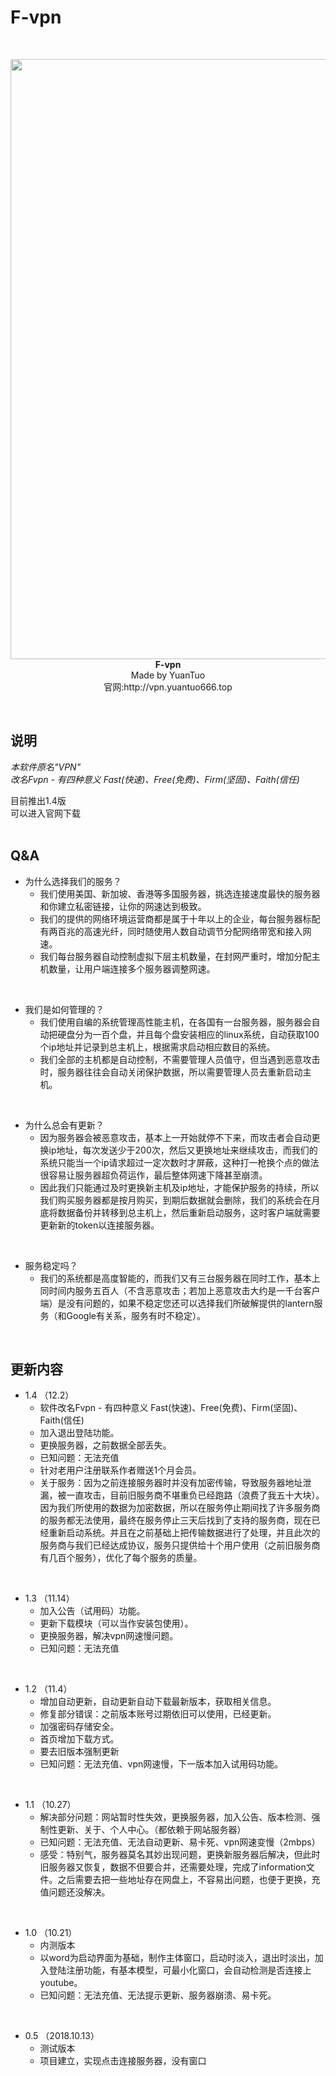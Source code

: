 # F-vpn
<br>
<p align="center">
<a href="http://vpn.yuantuo666.top/setup.exe" target="_blank">
    <img width="960px" src="https://i.loli.net/2018/11/18/5bf129c71b1b6.jpg">
</a>
<b>F-vpn</b><br>Made by YuanTuo<br>官网:http://vpn.yuantuo666.top
</p>
<br>

## 说明
<i>本软件原名"VPN"</i>
<br>
<i>改名Fvpn - 有四种意义 Fast(快速)、Free(免费)、Firm(坚固)、Faith(信任)</i>
<br>

   目前推出1.4版
<br>
   可以进入官网下载
<br>
<br>

## Q&A

- 为什么选择我们的服务？
    - 我们使用美国、新加坡、香港等多国服务器，挑选连接速度最快的服务器和你建立私密链接，让你的网速达到极致。
    - 我们的提供的网络环境运营商都是属于十年以上的企业，每台服务器标配有两百兆的高速光纤，同时随使用人数自动调节分配网络带宽和接入网速。
    - 我们每台服务器自动控制虚拟下层主机数量，在封网严重时，增加分配主机数量，让用户端连接多个服务器调整网速。
<br>

- 我们是如何管理的？
    - 我们使用自编的系统管理高性能主机，在各国有一台服务器，服务器会自动把硬盘分为一百个盘，并且每个盘安装相应的linux系统，自动获取100个ip地址并记录到总主机上，根据需求启动相应数目的系统。
    - 我们全部的主机都是自动控制，不需要管理人员值守，但当遇到恶意攻击时，服务器往往会自动关闭保护数据，所以需要管理人员去重新启动主机。
<br>

- 为什么总会有更新？
    - 因为服务器会被恶意攻击，基本上一开始就停不下来，而攻击者会自动更换ip地址，每次发送少于200次，然后又更换地址来继续攻击，而我们的系统只能当一个ip请求超过一定次数时才屏蔽，这种打一枪换个点的做法很容易让服务器超负荷运作，最后整体网速下降甚至崩溃。
    - 因此我们只能通过及时更换新主机及ip地址，才能保护服务的持续，所以我们购买服务器都是按月购买，到期后数据就会删除，我们的系统会在月底将数据备份并转移到总主机上，然后重新启动服务，这时客户端就需要更新新的token以连接服务器。
<br>

- 服务稳定吗？
    - 我们的系统都是高度智能的，而我们又有三台服务器在同时工作，基本上同时间内服务五百人（不含恶意攻击；若加上恶意攻击大约是一千台客户端）是没有问题的，如果不稳定您还可以选择我们所破解提供的lantern服务（和Google有关系，服务有时不稳定）。
<br>

## 更新内容

- 1.4 （12.2）
    - 软件改名Fvpn - 有四种意义 Fast(快速)、Free(免费)、Firm(坚固)、Faith(信任)
	- 加入退出登陆功能。
    - 更换服务器，之前数据全部丢失。
    - 已知问题：无法充值
	- 针对老用户注册联系作者赠送1个月会员。
	- 关于服务：因为之前连接服务器时并没有加密传输，导致服务器地址泄漏，被一直攻击，目前旧服务商不堪重负已经跑路（浪费了我五十大块）。因为我们所使用的数据为加密数据，所以在服务停止期间找了许多服务商的服务都无法使用，最终在服务停止三天后找到了支持的服务商，现在已经重新启动系统。并且在之前基础上把传输数据进行了处理，并且此次的服务商与我们已经达成协议，服务只提供给十个用户使用（之前旧服务商有几百个服务），优化了每个服务的质量。

<br>

- 1.3 （11.14）
    - 加入公告（试用码）功能。
    - 更新下载模块（可以当作安装包使用）。
    - 更换服务器，解决vpn网速慢问题。
    - 已知问题：无法充值
<br>

- 1.2 （11.4）
    - 增加自动更新，自动更新自动下载最新版本，获取相关信息。
    - 修复部分错误：之前版本账号过期依旧可以使用，已经更新。
    - 加强密码存储安全。
    - 首页增加下载方式。
    - 要去旧版本强制更新
    - 已知问题：无法充值、vpn网速慢，下一版本加入试用码功能。
<br>

- 1.1 （10.27）
    - 解决部分问题：网站暂时性失效，更换服务器，加入公告、版本检测、强制性更新、关于、个人中心。（都依赖于网站服务器）
    - 已知问题：无法充值、无法自动更新、易卡死、vpn网速变慢（2mbps）
    - 感受：特别气，服务器莫名其妙出现问题，更换新服务器后解决，但此时旧服务器又恢复，数据不但要合并，还需要处理，完成了information文件。之后需要去把一些地址存在网盘上，不容易出问题，也便于更换，充值问题还没解决。
<br>

- 1.0 （10.21）
    - 内测版本
    - 以word为启动界面为基础，制作主体窗口，启动时淡入，退出时淡出，加入登陆注册功能，有基本模型，可最小化窗口，会自动检测是否连接上youtube。
    - 已知问题：无法充值、无法提示更新、服务器崩溃、易卡死。
<br>

- 0.5 （2018.10.13）
    - 测试版本
    - 项目建立，实现点击连接服务器，没有窗口
